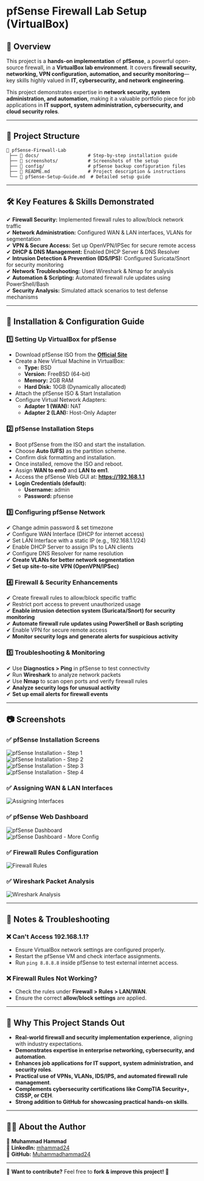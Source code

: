 # pfSense Firewall Lab Setup (VirtualBox) 

## 📌 Overview
This project is a **hands-on implementation** of **pfSense**, a powerful open-source firewall, in a **VirtualBox lab environment**. It covers **firewall security, networking, VPN configuration, automation, and security monitoring**—key skills highly valued in **IT, cybersecurity, and network engineering**.

This project demonstrates expertise in **network security, system administration, and automation**, making it a valuable portfolio piece for job applications in **IT support, system administration, cybersecurity, and cloud security roles**.

---

## 📂 Project Structure
```
📂 pfSense-Firewall-Lab  
 ├── 📁 docs/                  # Step-by-step installation guide  
 ├── 📁 screenshots/           # Screenshots of the setup  
 ├── 📁 config/                # pfSense backup configuration files  
 ├── 🔹 README.md              # Project description & instructions  
 └── 🔹 pfSense-Setup-Guide.md  # Detailed setup guide  
```

---

## 🛠️ Key Features & Skills Demonstrated
✔ **Firewall Security:** Implemented firewall rules to allow/block network traffic  
✔ **Network Administration:** Configured WAN & LAN interfaces, VLANs for segmentation  
✔ **VPN & Secure Access:** Set up OpenVPN/IPSec for secure remote access  
✔ **DHCP & DNS Management:** Enabled DHCP Server & DNS Resolver  
✔ **Intrusion Detection & Prevention (IDS/IPS):** Configured Suricata/Snort for security monitoring  
✔ **Network Troubleshooting:** Used Wireshark & Nmap for analysis  
✔ **Automation & Scripting:** Automated firewall rule updates using PowerShell/Bash  
✔ **Security Analysis:** Simulated attack scenarios to test defense mechanisms  

---

## 🔧 Installation & Configuration Guide

### 1️⃣ Setting Up VirtualBox for pfSense
- Download pfSense ISO from the **[Official Site](https://www.pfsense.org/download/)**
- Create a New Virtual Machine in VirtualBox:
  - **Type:** BSD  
  - **Version:** FreeBSD (64-bit)  
  - **Memory:** 2GB RAM  
  - **Hard Disk:** 10GB (Dynamically allocated)  
- Attach the pfSense ISO & Start Installation
- Configure Virtual Network Adapters:
  - **Adapter 1 (WAN):** NAT
  - **Adapter 2 (LAN):** Host-Only Adapter

### 2️⃣ pfSense Installation Steps
- Boot pfSense from the ISO and start the installation.
- Choose **Auto (UFS)** as the partition scheme.
- Confirm disk formatting and installation.
- Once installed, remove the ISO and reboot.
- Assign **WAN to em0** and **LAN to em1**.
- Access the pfSense Web GUI at: **https://192.168.1.1**
- **Login Credentials (default):**
  - **Username:** admin  
  - **Password:** pfsense

### 3️⃣ Configuring pfSense Network
✔ Change admin password & set timezone  
✔ Configure WAN Interface (DHCP for internet access)  
✔ Set LAN Interface with a static IP (e.g., 192.168.1.1/24)  
✔ Enable DHCP Server to assign IPs to LAN clients  
✔ Configure DNS Resolver for name resolution  
✔ **Create VLANs for better network segmentation**  
✔ **Set up site-to-site VPN (OpenVPN/IPSec)**  

### 4️⃣ Firewall & Security Enhancements
✔ Create firewall rules to allow/block specific traffic  
✔ Restrict port access to prevent unauthorized usage  
✔ **Enable intrusion detection system (Suricata/Snort) for security monitoring**  
✔ **Automate firewall rule updates using PowerShell or Bash scripting**  
✔ Enable VPN for secure remote access  
✔ **Monitor security logs and generate alerts for suspicious activity**  

### 5️⃣ Troubleshooting & Monitoring
✔ Use **Diagnostics > Ping** in pfSense to test connectivity  
✔ Run **Wireshark** to analyze network packets  
✔ Use **Nmap** to scan open ports and verify firewall rules  
✔ **Analyze security logs for unusual activity**  
✔ **Set up email alerts for firewall events**  

---

## 📷 Screenshots

### ✅ pfSense Installation Screens
![pfSense Installation - Step 1](screenshots/pfSense_installation_1.png)  
![pfSense Installation - Step 2](screenshots/pfSense_installation_2.png)  
![pfSense Installation - Step 3](screenshots/pfSense_installation_3.png)  
![pfSense Installation - Step 4](screenshots/pfSense_installation_4.png)  

### ✅ Assigning WAN & LAN Interfaces
![Assigning Interfaces](screenshots/assign_interfaces.png)  

### ✅ pfSense Web Dashboard
![pfSense Dashboard](screenshots/dhcp_setup_1.png)  
![pfSense Dashboard - More Config](screenshots/dhcp_setup_2.png)  

### ✅ Firewall Rules Configuration
![Firewall Rules](screenshots/firewall_rules.png)  

### ✅ Wireshark Packet Analysis
![Wireshark Analysis](screenshots/wireshark_analysis.png)  

---

## 📝 Notes & Troubleshooting

### ❌ Can't Access 192.168.1.1?
- Ensure VirtualBox network settings are configured properly.
- Restart the pfSense VM and check interface assignments.
- Run `ping 8.8.8.8` inside pfSense to test external internet access.

### ❌ Firewall Rules Not Working?
- Check the rules under **Firewall > Rules > LAN/WAN**.
- Ensure the correct **allow/block settings** are applied.

---

## 🎯 Why This Project Stands Out
- **Real-world firewall and security implementation experience**, aligning with industry expectations.
- **Demonstrates expertise in enterprise networking, cybersecurity, and automation**.
- **Enhances job applications for IT support, system administration, and security roles**.
- **Practical use of VPNs, VLANs, IDS/IPS, and automated firewall rule management**.
- **Complements cybersecurity certifications like CompTIA Security+, CISSP, or CEH**.
- **Strong addition to GitHub for showcasing practical hands-on skills**.

---

## 👨‍💻 About the Author
🚀 **Muhammad Hammad**  
🔗 **LinkedIn:** [mhammad24](https://linkedin.com/in/mhammad24)  
🔗 **GitHub:** [Muhammadhammad24](https://github.com/Muhammadhammad24)  

---

📢 **Want to contribute?** Feel free to **fork & improve this project!** 🚀
